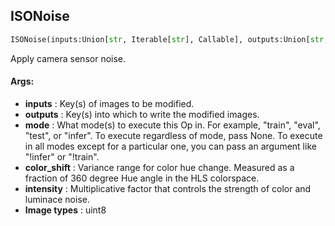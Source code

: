 ## ISONoise
```python
ISONoise(inputs:Union[str, Iterable[str], Callable], outputs:Union[str, Iterable[str]], mode:Union[NoneType, str, Iterable[str]]=None, color_shift:Tuple[float, float]=(0.01, 0.05), intensity:Tuple[float, float]=(0.1, 0.5))
```
Apply camera sensor noise.


#### Args:

* **inputs** :  Key(s) of images to be modified.
* **outputs** :  Key(s) into which to write the modified images.
* **mode** :  What mode(s) to execute this Op in. For example, "train", "eval", "test", or "infer". To execute        regardless of mode, pass None. To execute in all modes except for a particular one, you can pass an argument        like "!infer" or "!train".
* **color_shift** :  Variance range for color hue change. Measured as a fraction of 360 degree Hue angle in the HLS        colorspace.
* **intensity** :  Multiplicative factor that controls the strength of color and luminace noise.
* **Image types** :     uint8